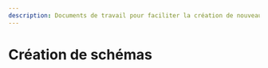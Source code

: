 ```yaml
---
description: Documents de travail pour faciliter la création de nouveaux schémas
---
```


# Création de schémas




